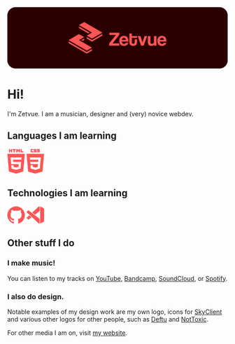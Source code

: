 <div align="center">
<img src="images/github banner.png" width="800px" alt="Zetvue's Github Banner">
</div>

# Hi!

I'm Zetvue. I am a musician, designer and (very) novice webdev.

## Languages I am learning 
<img src="images/html5.svg" width="40px" alt="HTML5">    <img src="images/css3.svg" width="40px" alt="CSS3">

## Technologies I am learning
<img src="images/github.svg" width="40px" alt="Github">    <img src="images/vscode.svg" width="40px" alt="Visual Studio Code">


## Other stuff I do

### I make music!

You can listen to my tracks on [YouTube](https://youtube.com/c/Zetvue), [Bandcamp](https://zetvue.bandcamp.com), [SoundCloud](https://soundcloud.com/zetvue), or [Spotify](https://open.spotify.com/artist/7o8JZ8DuQ9uCEpq5xM8C8K).

### I also do design.

Notable examples of my design work are my own logo, icons for [SkyClient](https://skyclient.co) and various other logos for other people, such as [Deftu](https://github.com/Deftu) and [NotToxic](https://github.com/nottoxicdev).

For other media I am on, visit [my website](https://zetvue.carrd.co).
